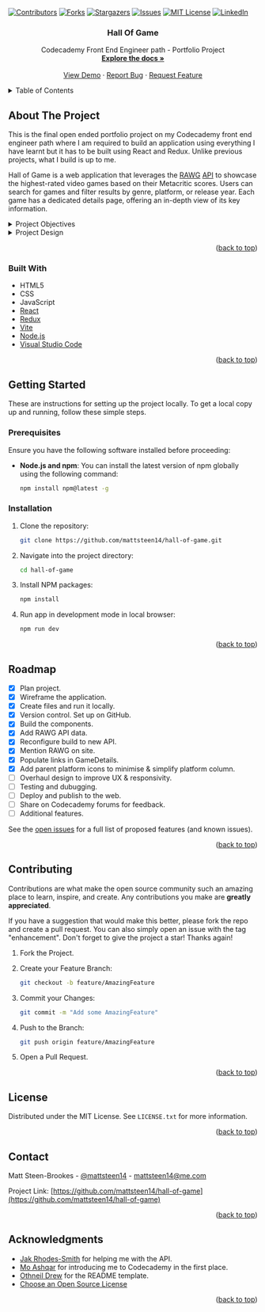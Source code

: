 <a name="readme-top"></a>

<!-- PROJECT SHIELDS -->
<!--
*** I'm using markdown "reference style" links for readability.
*** Reference links are enclosed in brackets [ ] instead of parentheses ( ).
*** See the bottom of this document for the declaration of the reference variables
*** for contributors-url, forks-url, etc. This is an optional, concise syntax you may use.
*** https://www.markdownguide.org/basic-syntax/#reference-style-links
-->
[![Contributors][contributors-shield]][contributors-url]
[![Forks][forks-shield]][forks-url]
[![Stargazers][stars-shield]][stars-url]
[![Issues][issues-shield]][issues-url]
[![MIT License][license-shield]][license-url]
[![LinkedIn][linkedin-shield]][linkedin-url]

<h3 align="center">Hall Of Game</h3>

  <p align="center">
    Codecademy Front End Engineer path - Portfolio Project
    <br />
    <a href="https://github.com/mattsteen14/hall-of-game"><strong>Explore the docs »</strong></a>
    <br />
    <br />
    <a href="https://github.com/mattsteen14/hall-of-game">View Demo</a>
    ·
    <a href="https://github.com/mattsteen14/hall-of-game/issues/new?labels=bug&template=bug-report---.md">Report Bug</a>
    ·
    <a href="https://github.com/mattsteen14/hall-of-game/issues/new?labels=enhancement&template=feature-request---.md">Request Feature</a>
  </p>
</div>

<!-- TABLE OF CONTENTS -->
<details>
  <summary>Table of Contents</summary>
  <ol>
    <li>
      <a href="#about-the-project">About The Project</a>
      <ul>
        <li><a href="#built-with">Built With</a></li>
      </ul>
    </li>
    <li>
      <a href="#getting-started">Getting Started</a>
      <ul>
        <li><a href="#prerequisites">Prerequisites</a></li>
        <li><a href="#installation">Installation</a></li>
      </ul>
    </li>
    <li><a href="#roadmap">Roadmap</a></li>
    <li><a href="#contributing">Contributing</a></li>
    <li><a href="#license">License</a></li>
    <li><a href="#contact">Contact</a></li>
    <li><a href="#acknowledgments">Acknowledgments</a></li>
  </ol>
</details>

<!-- ABOUT THE PROJECT -->
## About The Project

This is the final open ended portfolio project on my Codecademy front end engineer path where I am required to build an application using everything I have learnt but it has to be built using React and Redux. Unlike previous projects, what I build is up to me.

Hall of Game is a web application that leverages the [RAWG]('https://rawg.io') [API]('https://rawg.io/apidocs') to showcase the highest-rated video games based on their Metacritic scores. Users can search for games and filter results by genre, platform, or release year. Each game has a dedicated details page, offering an in-depth view of its key information.

<details>
<summary>Project Objectives</summary>

- Integrate IGDB API into the application.

- Create a responsive application that adapts to any device (desktop to mobile).

- Create a responsive application that can be viewed on any modern browser.

- Application accessible at an URL.

- The application will allow users to search for games provided by the API.

- Data can be filtered based on categories that are predefined.

- A detailed view (modal or new page/route) is shown when the user selects an item.

- Utilise animations and transitions when posts are loading.

- Users are able to leave an error state.

- Write unit tests for components using Jest and Enzyme.

- Write end-to-end tests for the application.

</details>

<details>
<summary>Project Design</summary>

As you can see from the wireframe below, the header and nav components will remain constant. In the nav section the rows of filters will be horizontally scrollable and set to the width of the page/view window. The main section will change depending on what list filter the user has selected or if the user has clicked on or searched for a game. The game details view is similar to an IGDB game page but simplified to be single page and just to include the most pertinent information.

### Wireframe

![Hall Of Game wireframe](https://github.com/mattsteen14/hall-of-game/blob/main/public/hall-of-game_wireframe1.png?raw=true)

</details>

<p align="right">(<a href="#readme-top">back to top</a>)</p>

### Built With

- HTML5
- CSS
- JavaScript
- [React](https://reactjs.org/)
- [Redux](https://redux.js.org)
- [Vite](https://vite.dev)
- [Node.js](https://nodejs.org/en)
- [Visual Studio Code](https://code.visualstudio.com)

<p align="right">(<a href="#readme-top">back to top</a>)</p>

<!-- GETTING STARTED -->
## Getting Started

These are instructions for setting up the project locally. To get a local copy up and running, follow these simple steps.

### Prerequisites

Ensure you have the following software installed before proceeding:

- **Node.js and npm**: You can install the latest version of npm globally using the following command:

  ```sh
  npm install npm@latest -g
  ```

### Installation

<!-- 1. Get a free API Key at [https://example.com](https://example.com) -->
1. Clone the repository:

   ```sh
   git clone https://github.com/mattsteen14/hall-of-game.git
   ```

2. Navigate into the project directory:

   ```sh
   cd hall-of-game
   ```

3. Install NPM packages:

   ```sh
   npm install
   ```

4. Run app in development mode in local browser:

   ```sh
   npm run dev
   ```

<p align="right">(<a href="#readme-top">back to top</a>)</p>

<!-- ROADMAP -->
## Roadmap

- [x] Plan project.
- [x] Wireframe the application.
- [x] Create files and run it locally.
- [x] Version control. Set up on GitHub.
- [x] Build the components.
- [x] Add RAWG API data.
- [x] Reconfigure build to new API.
- [x] Mention RAWG on site.
- [x] Populate links in GameDetails.
- [x] Add parent platform icons to minimise & simplify platform column.
- [ ] Overhaul design to improve UX & responsivity.
- [ ] Testing and dubugging.
- [ ] Deploy and publish to the web.
- [ ] Share on Codecademy forums for feedback.
- [ ] Additional features.

See the [open issues](https://github.com/mattsteen14/hall-of-game/issues) for a full list of proposed features (and known issues).

<p align="right">(<a href="#readme-top">back to top</a>)</p>

<!-- CONTRIBUTING -->
## Contributing

Contributions are what make the open source community such an amazing place to learn, inspire, and create. Any contributions you make are **greatly appreciated**.

If you have a suggestion that would make this better, please fork the repo and create a pull request. You can also simply open an issue with the tag "enhancement".
Don't forget to give the project a star! Thanks again!

1. Fork the Project.

2. Create your Feature Branch:

   ```sh
   git checkout -b feature/AmazingFeature
   ```

3. Commit your Changes:

   ```sh
   git commit -m "Add some AmazingFeature"
   ```

4. Push to the Branch:

   ```sh
   git push origin feature/AmazingFeature
   ```

5. Open a Pull Request.

<p align="right">(<a href="#readme-top">back to top</a>)</p>

<!-- LICENSE -->
## License

Distributed under the MIT License. See `LICENSE.txt` for more information.

<p align="right">(<a href="#readme-top">back to top</a>)</p>

<!-- CONTACT -->
## Contact

Matt Steen-Brookes - [@mattsteen14](https://twitter.com/mattsteen14) - <mattsteen14@me.com>

Project Link: [https://github.com/mattsteen14/hall-of-game](https://github.com/mattsteen14/hall-of-game)

<p align="right">(<a href="#readme-top">back to top</a>)</p>

<!-- ACKNOWLEDGMENTS -->
## Acknowledgments

- [Jak Rhodes-Smith](https://github.com/jakr-s) for helping me with the API.
- [Mo Ashqar](https://github.com/ashqar) for introducing me to Codecademy in the first place.
- [Othneil Drew](https://github.com/othneildrew) for the README template.
- [Choose an Open Source License](https://choosealicense.com)

<p align="right">(<a href="#readme-top">back to top</a>)</p>

<!-- MARKDOWN LINKS & IMAGES -->
<!-- https://www.markdownguide.org/basic-syntax/#reference-style-links -->
[contributors-shield]: https://img.shields.io/github/contributors/mattsteen14/hall-of-game.svg?style=for-the-badge
[contributors-url]: https://github.com/mattsteen14/hall-of-game/graphs/contributors
[forks-shield]: https://img.shields.io/github/forks/mattsteen14/hall-of-game.svg?style=for-the-badge
[forks-url]: https://github.com/mattsteen14/hall-of-game/network/members
[stars-shield]: https://img.shields.io/github/stars/mattsteen14/hall-of-game.svg?style=for-the-badge
[stars-url]: https://github.com/mattsteen14/hall-of-game/stargazers
[issues-shield]: https://img.shields.io/github/issues/mattsteen14/hall-of-game.svg?style=for-the-badge
[issues-url]: https://github.com/mattsteen14/hall-of-game/issues
[license-shield]: https://img.shields.io/github/license/mattsteen14/hall-of-game.svg?style=for-the-badge
[license-url]: https://github.com/mattsteen14/hall-of-game/blob/main/LICENSE
[linkedin-shield]: https://img.shields.io/badge/-LinkedIn-black.svg?style=for-the-badge&logo=linkedin&colorB=555
[linkedin-url]: https://www.linkedin.com/in/mattsteen14
